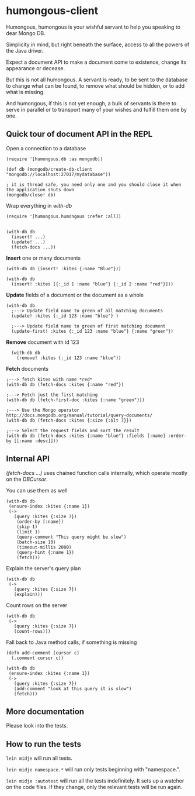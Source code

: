 # humongous-client

Humongous, humongous is your wishful servant to help you speaking to dear Mongo DB.

Simplicity in mind, but right beneath the surface, access to all the powers of the Java driver.

Expect a document API to make a document come to existence, change its appearance or decease. 

But this is not all humongous. A servant is ready, to be sent to the database to change what can be found,
  to remove what should be hidden, or to add what is missing. 
  
And humongous, if this is not yet enough, a bulk of servants is there to serve in parallel
  or to transport many of your wishes and fulfill them one by one.
 
## Quick tour of document API in the REPL

Open a connection to a database

    (require '[humongous.db :as mongodb])

    (def db (mongodb/create-db-client "mongodb://localhost:27017/mydatabase"))
    
    ; it is thread safe, you need only one and you should close it when the application shuts down
    (mongodb/close! db)

Wrap everything in *with-db*

    (require '[humongous.humongous :refer :all])


    (with-db db 
      (insert! ...) 
      (update! ...) 
      (fetch-docs ...))
    
**Insert** one or many documents
    
    (with-db db (insert! :kites {:name "Blue"}))

    (with-db db 
      (insert! :kites [{:_id 1 :name "blue"} {:_id 2 :name "red"}]))

**Update** fields of a document or the document as a whole
                         
    (with-db db 
      ;---> Update field name to green of all matching documents
      (update! :kites {:_id 123 :name "blue"} )
      
      ;---> Update field name to green of first matching document
      (update-first! :kites {:_id 123 :name "blue"} {:name "green"})


**Remove** document with id 123
      
      (with-db db
        (remove! :kites {:_id 123 :name "blue"))
                                    
**Fetch** documents

    ;---> fetch kites with name *red*
    (with-db db (fetch-docs :kites {:name "red"})
    
    ;---> Fetch just the first matching
    (with-db db (fetch-first-doc :kites {:name "green"}))
    
    ;---> Use the Mongo operator  http://docs.mongodb.org/manual/tutorial/query-documents/
    (with-db db (fetch-docs :kites {:size {:$lt 7}})
    
    ;---> Select the request fields and sort the result
    (with-db db (fetch-docs :kites {:name "blue"} :fields [:name] :order-by [[:name :desc]]))

## Internal API
 
*(fetch-docs ...)* uses chained function calls internally, which operate mostly on the *DBCursor*. 

You can use them as well

    (with-db db
     (ensure-index :kites {:name 1})
     (->
       (query :kites {:size 7})
        (order-by [:name])
        (skip 1)
        (limit 1)
        (query-comment "This query might be slow")
        (batch-size 10)
        (timeout-millis 2000)
        (query-hint {:name 1})
        (fetch))) 

Explain the server's query plan

    (with-db db
     (->
       (query :kites {:size 7})
       (explain)))
       
Count rows on the server       

    (with-db db
     (->
       (query :kites {:size 7})
       (count-rows)))
       
Fall back to Java method calls, if something is missing

    (defn add-comment [cursor c]
      (.comment cursor c))
    
    (with-db db
     (ensure-index :kites {:name 1})
     (->
       (query :kites {:size 7})
       (add-comment "look at this query it is slow")
       (fetch))) 
       
       

## More documentation
                                                                                             
Please look into the tests.
                                                                                             
## How to run the tests

`lein midje` will run all tests.

`lein midje namespace.*` will run only tests beginning with "namespace.".

`lein midje :autotest` will run all the tests indefinitely. It sets up a
watcher on the code files. If they change, only the relevant tests will be
run again.
